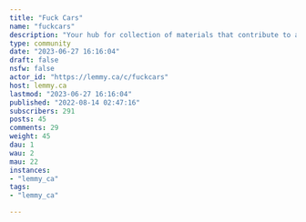 ```yaml
---
title: "Fuck Cars" 
name: "fuckcars"
description: "Your hub for collection of materials that contribute to a world with less car ownership. Including buses, motorcycles, bicycles, skateboards, longboards, scooters, hoverboards, escouters, pedestrians, walking, runningCommunity can decide if: truck have a place here.Formerly Anti cars[Matrix](https://matrix.to/#/#fuckcars:matrix.org)[Discord](https://discord.gg/XhPR6eBarq)"
type: community
date: "2023-06-27 16:16:04"
draft: false
nsfw: false
actor_id: "https://lemmy.ca/c/fuckcars"
host: lemmy.ca
lastmod: "2023-06-27 16:16:04"
published: "2022-08-14 02:47:16"
subscribers: 291
posts: 45
comments: 29
weight: 45
dau: 1
wau: 2
mau: 22
instances:
- "lemmy_ca"
tags: 
- "lemmy_ca"

---
```

